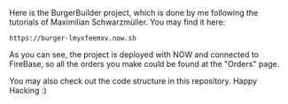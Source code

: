 ﻿Here is the BurgerBuilder project, which is done by me following the tutorials of Maximilian Schwarzmüller. You may find it here:

	https://burger-lmyxfeemxv.now.sh

As you can see, the project is deployed with NOW and connected to FireBase, so all the orders you make could be found at the "Orders" page.

You may also check out the code structure in this repository. Happy Hacking :)